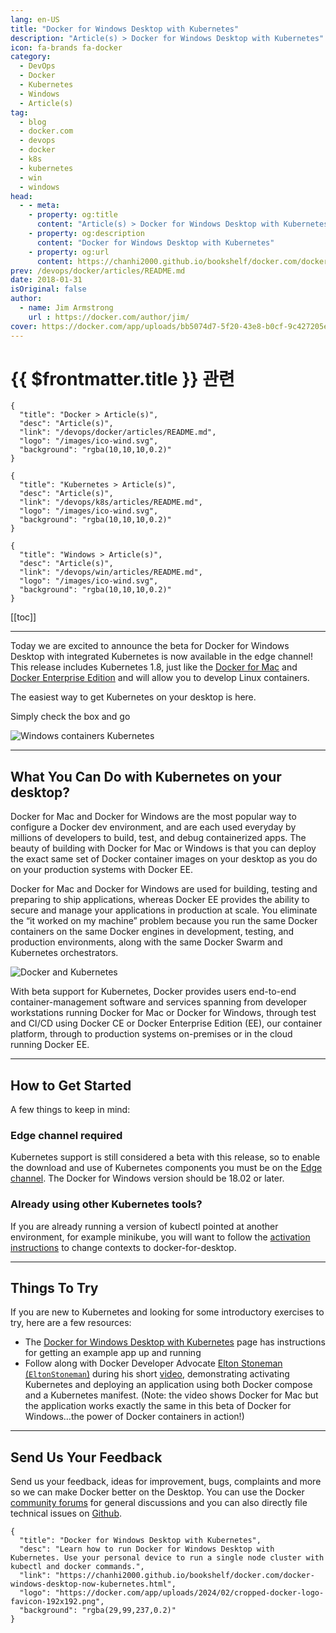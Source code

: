 ```yaml
---
lang: en-US
title: "Docker for Windows Desktop with Kubernetes"
description: "Article(s) > Docker for Windows Desktop with Kubernetes"
icon: fa-brands fa-docker
category:
  - DevOps
  - Docker
  - Kubernetes
  - Windows
  - Article(s)
tag:
  - blog
  - docker.com
  - devops
  - docker
  - k8s
  - kubernetes
  - win
  - windows
head:
  - - meta:
    - property: og:title
      content: "Article(s) > Docker for Windows Desktop with Kubernetes"
    - property: og:description
      content: "Docker for Windows Desktop with Kubernetes"
    - property: og:url
      content: https://chanhi2000.github.io/bookshelf/docker.com/docker-windows-desktop-now-kubernetes.html
prev: /devops/docker/articles/README.md
date: 2018-01-31
isOriginal: false
author:
  - name: Jim Armstrong
    url : https://docker.com/author/jim/
cover: https://docker.com/app/uploads/bb5074d7-5f20-43e8-b0cf-9c427205eeab.jpg
---
```


# {{ $frontmatter.title }} 관련

```component VPCard
{
  "title": "Docker > Article(s)",
  "desc": "Article(s)",
  "link": "/devops/docker/articles/README.md",
  "logo": "/images/ico-wind.svg",
  "background": "rgba(10,10,10,0.2)"
}
```

```component VPCard
{
  "title": "Kubernetes > Article(s)",
  "desc": "Article(s)",
  "link": "/devops/k8s/articles/README.md",
  "logo": "/images/ico-wind.svg",
  "background": "rgba(10,10,10,0.2)"
}
```

```component VPCard
{
  "title": "Windows > Article(s)",
  "desc": "Article(s)",
  "link": "/devops/win/articles/README.md",
  "logo": "/images/ico-wind.svg",
  "background": "rgba(10,10,10,0.2)"
}
```

[[toc]]

---

<SiteInfo
  name="Docker for Windows Desktop with Kubernetes"
  desc="Learn how to run Docker for Windows Desktop with Kubernetes. Use your personal device to run a single node cluster with kubectl and docker commands."
  url="https://docker.com/blog/docker-windows-desktop-now-kubernetes"
  logo="https://docker.com/app/uploads/2024/02/cropped-docker-logo-favicon-192x192.png"
  preview="https://docker.com/app/uploads/bb5074d7-5f20-43e8-b0cf-9c427205eeab.jpg"/>

Today we are excited to announce the beta for Docker for Windows Desktop with integrated Kubernetes is now available in the edge channel! This release includes Kubernetes 1.8, just like the [<VPIcon icon="fa-brands fa-docker"/>Docker for Mac](https://docker.com/docker-mac) and [<VPIcon icon="fa-brands fa-docker"/>Docker Enterprise Edition](https://beta.docker.com/) and will allow you to develop Linux containers.

The easiest way to get Kubernetes on your desktop is here.

Simply check the box and go

![Windows containers Kubernetes](https://docker.com/app/uploads/bb5074d7-5f20-43e8-b0cf-9c427205eeab.jpg)

---

## What You Can Do with Kubernetes on your desktop?

Docker for Mac and Docker for Windows are the most popular way to configure a Docker dev environment, and are each used everyday by millions of developers to build, test, and debug containerized apps. The beauty of building with Docker for Mac or Windows is that you can deploy the exact same set of Docker container images on your desktop as you do on your production systems with Docker EE.

Docker for Mac and Docker for Windows are used for building, testing and preparing to ship applications, whereas Docker EE provides the ability to secure and manage your applications in production at scale. You eliminate the “it worked on my machine” problem because you run the same Docker containers on the same Docker engines in development, testing, and production environments, along with the same Docker Swarm and Kubernetes orchestrators.

![Docker and Kubernetes](https://docker.com/app/uploads/29f072ad-663a-4d8a-9eaa-d34f1eb6cb8d.jpg)

With beta support for Kubernetes, Docker provides users end-to-end container-management software and services spanning from developer workstations running Docker for Mac or Docker for Windows, through test and CI/CD using Docker CE or Docker Enterprise Edition (EE), our container platform, through to production systems on-premises or in the cloud running Docker EE.

---

## How to Get Started

A few things to keep in mind:

### Edge channel required  

Kubernetes support is still considered a beta with this release, so to enable the download and use of Kubernetes components you must be on the [<VPIcon icon="fa-brands fa-docker"/>Edge channel](https://docs.docker.com/docker-for-windows/install/). The Docker for Windows version should be 18.02 or later.

### Already using other Kubernetes tools?  

If you are already running a version of kubectl pointed at another environment, for example minikube, you will want to follow the [<VPIcon icon="fa-brands fa-docker"/>activation instructions](https://docs.docker.com/docker-for-windows/#kubernetes) to change contexts to docker-for-desktop.

<SiteInfo
  name="Windows"
  desc="Get started with Docker for Windows. This guide covers system requirements, where to download, and instructions on how to install and update."
  url="https://docs.docker.com/desktop/setup/install/windows-install//"
  logo="https://docs.docker.com/assets/images/favicon.svg"
  preview="https://docs.docker.com/images/thumbnail.webp"/>

<SiteInfo
  name="Sign in"
  desc="Explore the Learning center and understand the benefits of signing in to Docker Desktop"
  url="https://docs.docker.com/desktop/setup/sign-in//"
  logo="https://docs.docker.com/assets/images/favicon.svg"
  preview="https://docs.docker.com/images/thumbnail.webp"/>

---

## Things To Try

If you are new to Kubernetes and looking for some introductory exercises to try, here are a few resources:

- The [<VPIcon icon="fa-brands fa-docker"/>Docker for Windows Desktop with Kubernetes](https://docs.docker.com/docker-for-windows/kubernetes/) page has instructions for getting an example app up and running
- Follow along with Docker Developer Advocate [Elton Stoneman (<VPIcon icon="fa-brands fa-x-twitter"/>`EltonStoneman`)](https://twitter.com/EltonStoneman) during his short [<VPIcon icon="fa-brands fa-youtube"/>video](https://youtu.be/jWupQjdjLN0), demonstrating activating Kubernetes and deploying an application using both Docker compose and a Kubernetes manifest. (Note: the video shows Docker for Mac but the application works exactly the same in this beta of Docker for Windows…the power of Docker containers in action!)

<VidStack src="youtube/jWupQjdjLN0" />

---

## Send Us Your Feedback

Send us your feedback, ideas for improvement, bugs, complaints and more so we can make Docker better on the Desktop. You can use the Docker [community forums](https://forums.docker.com/c/docker-desktop-for-windows/48) for general discussions and you can also directly file technical issues on [Github](https://github.com/docker/for-win/issues).

<!-- TODO: add ARTICLE CARD -->
```component VPCard
{
  "title": "Docker for Windows Desktop with Kubernetes",
  "desc": "Learn how to run Docker for Windows Desktop with Kubernetes. Use your personal device to run a single node cluster with kubectl and docker commands.",
  "link": "https://chanhi2000.github.io/bookshelf/docker.com/docker-windows-desktop-now-kubernetes.html",
  "logo": "https://docker.com/app/uploads/2024/02/cropped-docker-logo-favicon-192x192.png",
  "background": "rgba(29,99,237,0.2)"
}
```
